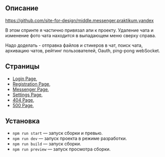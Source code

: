 ## Описание

https://github.com/site-for-design/middle.messenger.praktikum.yandex

В этом спринте я частично привязал апи к проекту. Удаление чата и изменение фото чата находится в выпадающем меню сверху справа.

Надо доделать - отправка файлов и стикеров в чат, поиск чата, архивацию чатов, рейтинг пользователей, Oauth, ping-pong webSocket.

## Страницы

- [Login Page](https://yaproject2.netlify.app),
- [Registration Page](https://yaproject2.netlify.app/registration),
- [Messenger Page](https://yaproject2.netlify.app/messenger),
- [Settings Page](https://yaproject2.netlify.app/settings),
- [404 Page](https://yaproject2.netlify.app/smth),
- [500 Page](https://yaproject2.netlify.app/error500),

## Установка

- `npm run start` — запуск сборки и превью.
- `npm run dev` — запуск проекта в режиме разработки.
- `npm run build` — запуск сборки.
- `npm run preview` — запуск просмотра сборки.
